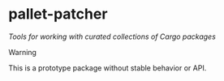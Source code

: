 # pallet-patcher

_Tools for working with curated collections of Cargo packages_

> [!WARNING]
> This is a prototype package without stable behavior or API.
